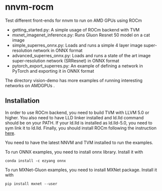 # nnvm-rocm
Test different front-ends for nnvm to run on AMD GPUs using ROCm

* getting_started.py: A simple usage of ROCm backend with TVM
* mxnet_imagenet_inference.py: Runs Gluon Resnet 50 model on a cat image
* simple_superres_onnx.py: Loads and runs a simple 4 layer image super-resolution network in ONNX format
* advanced_superres_onnx.py: Loads and runs a state of the art image super-resolution network (SRResnet) in ONNX format
* pytorch_export_superres.py: An example of defining a network in PyTorch and exporting it in ONNX format

The directory vision-demo has more examples of running interesting networks on AMDGPUs .

## Installation

In order to use ROCm backend, you need to build TVM with LLVM 5.0 or higher. You also need to have LLD linker installed and ld.lld command should be on your PATH. If your ld.lld is installed as ld.lld-5.0, you need to sym link it to ld.lld.
Finally, you should install ROCm following the instruction [here](https://rocm.github.io/install.html).

You need to have the latest NNVM and TVM installed to run the examples.

To run ONNX examples, you need to install onnx library. Install it with
```
conda install -c ezyang onnx
```

To run MXNet-Gluon examples, you need to install MXNet package. Install it with
```
pip install mxnet --user

```

